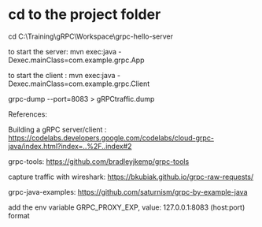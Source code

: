 # cd to the project folder
cd C:\Training\gRPC\Workspace\grpc-hello-server

to start the server: mvn exec:java -Dexec.mainClass=com.example.grpc.App

to start the client : mvn exec:java -Dexec.mainClass=com.example.grpc.Client

grpc-dump --port=8083 > gRPCtraffic.dump


References: 

Building a gRPC server/client : https://codelabs.developers.google.com/codelabs/cloud-grpc-java/index.html?index=..%2F..index#2

grpc-tools: https://github.com/bradleyjkemp/grpc-tools

capture traffic with wireshark: https://bkubiak.github.io/grpc-raw-requests/

grpc-java-examples: https://github.com/saturnism/grpc-by-example-java

add the env variable GRPC_PROXY_EXP, value: 127.0.0.1:8083 (host:port) format




